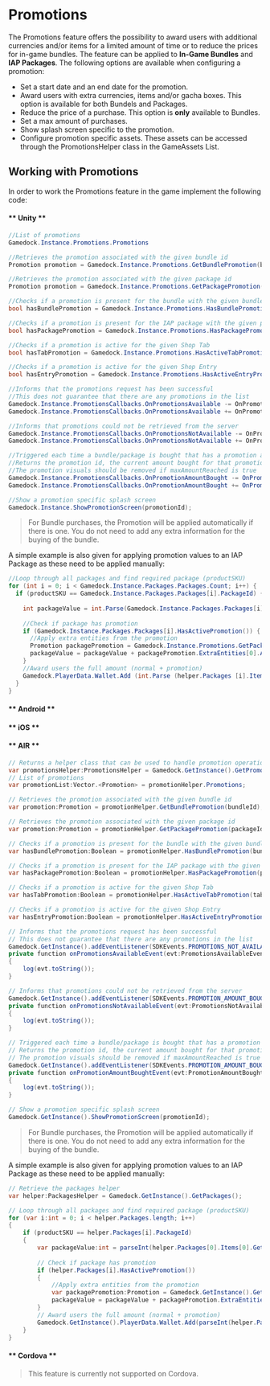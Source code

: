 # Promotions

The Promotions feature offers the possibility to award users with additional currencies and/or items for a limited amount of time or to reduce the prices for in-game bundles. The feature can be applied to **In-Game Bundles** and **IAP Packages**. The following options are available when configuring a promotion:
* Set a start date and an end date for the promotion.
* Award users with extra currencies, items and/or gacha boxes. This option is available for both Bundels and Packages.
* Reduce the price of a purchase. This option is **only** available to Bundles.
* Set a max amount of purchases.
* Show splash screen specific to the promotion.
* Configure promotion specific assets. These assets can be accessed through the PromotionsHelper class in the GameAssets List.

## Working with Promotions

In order to work the Promotions feature in the game implement the following code:

<!-- tabs:start -->

#### ** Unity **

~~~C#
//List of promotions
Gamedock.Instance.Promotions.Promotions

//Retrieves the promotion associated with the given bundle id
Promotion promotion = Gamedock.Instance.Promotions.GetBundlePromotion(bundleId);

//Retrieves the promotion associated with the given package id
Promotion promotion = Gamedock.Instance.Promotions.GetPackagePromotion(packageId);

//Checks if a promotion is present for the bundle with the given bundle id
bool hasBundlePromotion = Gamedock.Instance.Promotions.HasBundlePromotion(bundleId);

//Checks if a promotion is present for the IAP package with the given package id
bool hasPackagePromotion = Gamedock.Instance.Promotions.HasPackagePromotion(packageId);

//Checks if a promotion is active for the given Shop Tab
bool hasTabPromotion = Gamedock.Instance.Promotions.HasActiveTabPromotion(tab);

//Checks if a promotion is active for the given Shop Entry
bool hasEntryPromotion = Gamedock.Instance.Promotions.HasActiveEntryPromotion(entry);

//Informs that the promotions request has been successful
//This does not guarantee that there are any promotions in the list
Gamedock.Instance.PromotionsCallbacks.OnPromotionsAvailable -= OnPromotionsAvailable;
Gamedock.Instance.PromotionsCallbacks.OnPromotionsAvailable += OnPromotionsAvailable;

//Informs that promotions could not be retrieved from the server
Gamedock.Instance.PromotionsCallbacks.OnPromotionsNotAvailable -= OnPromotionsNotAvailable;
Gamedock.Instance.PromotionsCallbacks.OnPromotionsNotAvailable += OnPromotionsNotAvailable;

//Triggered each time a bundle/package is bought that has a promotion attached to it
//Returns the promotion id, the current amount bought for that promotion by the user and if the max amount has been reached
//The promotion visuals should be removed if maxAmountReached is true
Gamedock.Instance.PromotionsCallbacks.OnPromotionAmountBought -= OnPromotionAmountBought (promotionId, currentAmount, maxAmountReached);
Gamedock.Instance.PromotionsCallbacks.OnPromotionAmountBought += OnPromotionAmountBought (promotionId, currentAmount, maxAmountReached);

//Show a promotion specific splash screen
Gamedock.Instance.ShowPromotionScreen(promotionId);
~~~

> For Bundle purchases, the Promotion will be applied automatically if there is one. You do not need to add any extra information for the buying of the bundle.

A simple example is also given for applying promotion values to an IAP Package as these need to be applied manually:

~~~C#
//Loop through all packages and find required package (productSKU)
for (int i = 0; i < Gamedock.Instance.Packages.Packages.Count; i++) {
  if (productSKU == Gamedock.Instance.Packages.Packages[i].PackageId) {
  
    int packageValue = int.Parse(Gamedock.Instance.Packages.Packages[i].Items[0].Value.Replace(".0", ""));
    
    //Check if package has promotion
    if (Gamedock.Instance.Packages.Packages[i].HasActivePromotion()) {
      //Apply extra entities from the promotion
      Promotion packagePromotion = Gamedock.Instance.Promotions.GetPackagePromotion(helper.Packages[i].PackageId);
      packageValue = packageValue + packagePromotion.ExtraEntities[0].Amount;
    }
    //Award users the full amount (normal + promotion)
    Gamedock.PlayerData.Wallet.Add (int.Parse (helper.Packages [i].Items [0].Id), packageValue, PlayerDataUpdateReasons.IAP, "Shop", transactionId);
  }
}
~~~

#### ** Android **



#### ** iOS **



#### ** AIR **

~~~C#
// Returns a helper class that can be used to handle promotion operations
var promotionsHelper:PromotionsHelper = Gamedock.GetInstance().GetPromotions();
// List of promotions
var promotionList:Vector.<Promotion> = promotionHelper.Promotions;

// Retrieves the promotion associated with the given bundle id
var promotion:Promotion = promotionHelper.GetBundlePromotion(bundleId);

// Retrieves the promotion associated with the given package id
var promotion:Promotion = promotionHelper.GetPackagePromotion(packageId);

// Checks if a promotion is present for the bundle with the given bundle id
var hasBundlePromotion:Boolean = promotionHelper.HasBundlePromotion(bundleId);

// Checks if a promotion is present for the IAP package with the given package id
var hasPackagePromotion:Boolean = promotionHelper.HasPackagePromotion(packageId);

// Checks if a promotion is active for the given Shop Tab
var hasTabPromotion:Boolean = promotionHelper.HasActiveTabPromotion(tab);

// Checks if a promotion is active for the given Shop Entry
var hasEntryPromotion:Boolean = promotionHelper.HasActiveEntryPromotion(entry);

// Informs that the promotions request has been successful
// This does not guarantee that there are any promotions in the list
Gamedock.GetInstance().addEventListener(SDKEvents.PROMOTIONS_NOT_AVAILABLE, onPromotionsNotAvailableEvent);
private function onPromotionsAvailableEvent(evt:PromotionsAvailableEvent) : void
{
	log(evt.toString());
}

// Informs that promotions could not be retrieved from the server
Gamedock.GetInstance().addEventListener(SDKEvents.PROMOTION_AMOUNT_BOUGHT, onPromotionAmountBoughtEvent);
private function onPromotionsNotAvailableEvent(evt:PromotionsNotAvailableEvent) : void
{
	log(evt.toString());
}

// Triggered each time a bundle/package is bought that has a promotion attached to it
// Returns the promotion id, the current amount bought for that promotion by the user and if the max amount has been reached
// The promotion visuals should be removed if maxAmountReached is true
Gamedock.GetInstance().addEventListener(SDKEvents.PROMOTION_AMOUNT_BOUGHT, onPromotionAmountBoughtEvent);
private function onPromotionAmountBoughtEvent(evt:PromotionAmountBoughtEvent) : void
{
	log(evt.toString());
}

// Show a promotion specific splash screen
Gamedock.GetInstance().ShowPromotionScreen(promotionId);
~~~

> For Bundle purchases, the Promotion will be applied automatically if there is one. You do not need to add any extra information for the buying of the bundle.

A simple example is also given for applying promotion values to an IAP Package as these need to be applied manually:

~~~C#
// Retrieve the packages helper
var helper:PackagesHelper = Gamedock.GetInstance().GetPackages();

// Loop through all packages and find required package (productSKU)
for (var i:int = 0; i < helper.Packages.length; i++)
{
	if (productSKU == helper.Packages[i].PackageId)
	{
		var packageValue:int = parseInt(helper.Packages[0].Items[0].GetValue().replace(".0", ""));
		
		// Check if package has promotion
		if (helper.Packages[i].HasActivePromotion())
		{
			//Apply extra entities from the promotion
			var packagePromotion:Promotion = Gamedock.GetInstance().GetPromotions().GetPackagePromotion(helper.Packages[i].PackageId);
			packageValue = packageValue + packagePromotion.ExtraEntities[0].Amount;
		}
		// Award users the full amount (normal + promotion)
		Gamedock.GetInstance().PlayerData.Wallet.Add(parseInt(helper.Packages[i].Items[0].Id), packageValue, "IAP", "Shop", transactionId);
	}
}
~~~

#### ** Cordova **

> This feature is currently not supported on Cordova.

<!-- tabs:end -->